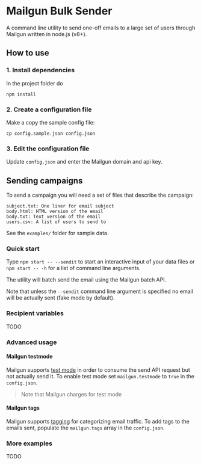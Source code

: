 # Mailgun Bulk Sender

A command line utility to send one-off emails to a large set of users through
Mailgun written in node.js (v8+).

## How to use


### 1. Install dependencies

In the project folder do

```
npm install
```

### 2. Create a configuration file

Make a copy the sample config file:

```
cp config.sample.json config.json
```

### 3. Edit the configuration file

Update `config.json` and enter the Mailgun domain and api key.

## Sending campaigns

To send a campaign you will need a set of files that describe the campaign:

```
subject.txt: One liner for email subject
body.html: HTML version of the email
body.txt: Text version of the email
users.csv: A list of users to send to
```

See the `examples/` folder for sample data.

### Quick start

Type `npm start -- --sendit` to start an interactive input of your data files or `npm start -- -h` for a list of command line arguments.

The utility will batch send the email using the Mailgun batch API.

Note that unless the `--sendit` command line argument is specified no email
will be actually sent (fake mode by default).

### Recipient variables

TODO

### Advanced usage

#### Mailgun testmode

Mailgun supports [test mode](https://documentation.mailgun.com/en/latest/user_manual.html#manual-testmode) in order to consume the send API request but not
actually send it. To enable test mode set `mailgun.testmode` to `true` in the
`config.json`.

> Note that Mailgun charges for test mode

#### Mailgun tags

Mailgun supports [tagging](https://documentation.mailgun.com/en/latest/user_manual.html#tagging) for categorizing email traffic. To add tags to the emails sent, populate the `mailgun.tags` array in the `config.json`.

### More examples

TODO
